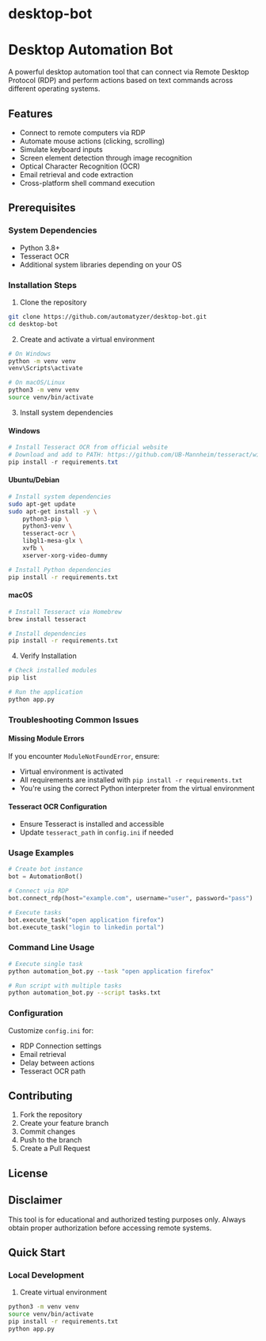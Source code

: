 # desktop-bot

# Desktop Automation Bot

A powerful desktop automation tool that can connect via Remote Desktop Protocol (RDP) and perform actions based on text commands across different operating systems.

## Features

- Connect to remote computers via RDP
- Automate mouse actions (clicking, scrolling)
- Simulate keyboard inputs
- Screen element detection through image recognition
- Optical Character Recognition (OCR)
- Email retrieval and code extraction
- Cross-platform shell command execution

## Prerequisites

### System Dependencies
- Python 3.8+
- Tesseract OCR
- Additional system libraries depending on your OS

### Installation Steps

1. Clone the repository
```bash
git clone https://github.com/automatyzer/desktop-bot.git
cd desktop-bot
```

2. Create and activate a virtual environment
```bash
# On Windows
python -m venv venv
venv\Scripts\activate

# On macOS/Linux
python3 -m venv venv
source venv/bin/activate
```

3. Install system dependencies

#### Windows
```powershell
# Install Tesseract OCR from official website
# Download and add to PATH: https://github.com/UB-Mannheim/tesseract/wiki
pip install -r requirements.txt
```

#### Ubuntu/Debian
```bash
# Install system dependencies
sudo apt-get update
sudo apt-get install -y \
    python3-pip \
    python3-venv \
    tesseract-ocr \
    libgl1-mesa-glx \
    xvfb \
    xserver-xorg-video-dummy

# Install Python dependencies
pip install -r requirements.txt
```

#### macOS
```bash
# Install Tesseract via Homebrew
brew install tesseract

# Install dependencies
pip install -r requirements.txt
```

4. Verify Installation
```bash
# Check installed modules
pip list

# Run the application
python app.py
```

### Troubleshooting Common Issues

#### Missing Module Errors
If you encounter `ModuleNotFoundError`, ensure:
- Virtual environment is activated
- All requirements are installed with `pip install -r requirements.txt`
- You're using the correct Python interpreter from the virtual environment

#### Tesseract OCR Configuration
- Ensure Tesseract is installed and accessible
- Update `tesseract_path` in `config.ini` if needed

### Usage Examples

```python
# Create bot instance
bot = AutomationBot()

# Connect via RDP
bot.connect_rdp(host="example.com", username="user", password="pass")

# Execute tasks
bot.execute_task("open application firefox")
bot.execute_task("login to linkedin portal")
```

### Command Line Usage

```bash
# Execute single task
python automation_bot.py --task "open application firefox"

# Run script with multiple tasks
python automation_bot.py --script tasks.txt
```

### Configuration

Customize `config.ini` for:
- RDP Connection settings
- Email retrieval
- Delay between actions
- Tesseract OCR path

## Contributing

1. Fork the repository
2. Create your feature branch
3. Commit changes
4. Push to the branch
5. Create a Pull Request

## License

## Disclaimer

This tool is for educational and authorized testing purposes only. Always obtain proper authorization before accessing remote systems.


## Quick Start

### Local Development
1. Create virtual environment
```bash
python3 -m venv venv
source venv/bin/activate
pip install -r requirements.txt
python app.py
```
